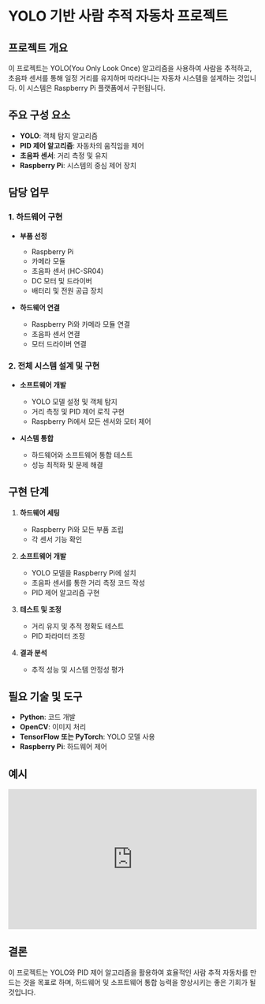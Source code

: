 # YOLO 기반 사람 추적 자동차 프로젝트

## 프로젝트 개요
이 프로젝트는 YOLO(You Only Look Once) 알고리즘을 사용하여 사람을 추적하고, 초음파 센서를 통해 일정 거리를 유지하며 따라다니는 자동차 시스템을 설계하는 것입니다. 이 시스템은 Raspberry Pi 플랫폼에서 구현됩니다.

## 주요 구성 요소
- **YOLO**: 객체 탐지 알고리즘
- **PID 제어 알고리즘**: 자동차의 움직임을 제어
- **초음파 센서**: 거리 측정 및 유지
- **Raspberry Pi**: 시스템의 중심 제어 장치

## 담당 업무
### 1. 하드웨어 구현
- **부품 선정**
  - Raspberry Pi
  - 카메라 모듈
  - 초음파 센서 (HC-SR04)
  - DC 모터 및 드라이버
  - 배터리 및 전원 공급 장치

- **하드웨어 연결**
  - Raspberry Pi와 카메라 모듈 연결
  - 초음파 센서 연결
  - 모터 드라이버 연결

### 2. 전체 시스템 설계 및 구현
- **소프트웨어 개발**
  - YOLO 모델 설정 및 객체 탐지
  - 거리 측정 및 PID 제어 로직 구현
  - Raspberry Pi에서 모든 센서와 모터 제어

- **시스템 통합**
  - 하드웨어와 소프트웨어 통합 테스트
  - 성능 최적화 및 문제 해결

## 구현 단계
1. **하드웨어 세팅**
   - Raspberry Pi와 모든 부품 조립
   - 각 센서 기능 확인

2. **소프트웨어 개발**
   - YOLO 모델을 Raspberry Pi에 설치
   - 초음파 센서를 통한 거리 측정 코드 작성
   - PID 제어 알고리즘 구현

3. **테스트 및 조정**
   - 거리 유지 및 추적 정확도 테스트
   - PID 파라미터 조정

4. **결과 분석**
   - 추적 성능 및 시스템 안정성 평가

## 필요 기술 및 도구
- **Python**: 코드 개발
- **OpenCV**: 이미지 처리
- **TensorFlow 또는 PyTorch**: YOLO 모델 사용
- **Raspberry Pi**: 하드웨어 제어
## 예시 
<div style='position: relative; width: 100%; height: 0; padding-top: 56.25%; overflow: hidden; will-change: transform;'>
            <iframe loading='lazy' style='position: absolute; width: 100%; height: 100%; top: 0; left: 0; border: none; padding: 0; margin: 0;' src='https:&#x2F;&#x2F;www.miricanvas.com&#x2F;v&#x2F;12jpxch?embed'>
            </iframe>
</div>

## 결론
이 프로젝트는 YOLO와 PID 제어 알고리즘을 활용하여 효율적인 사람 추적 자동차를 만드는 것을 목표로 하며, 하드웨어 및 소프트웨어 통합 능력을 향상시키는 좋은 기회가 될 것입니다.
